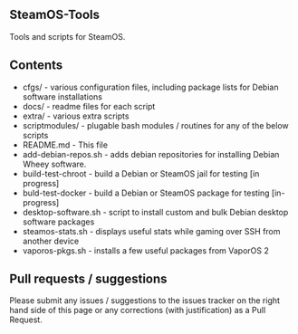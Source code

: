 ## SteamOS-Tools
Tools and scripts for SteamOS.

## Contents
* cfgs/ - various configuration files, including package lists for Debian software installations
* docs/ - readme files for each script
* extra/ - various extra scripts
* scriptmodules/ - plugable bash modules / routines for any of the below scripts
* README.md - This file
* add-debian-repos.sh - adds debian repositories for installing Debian Wheey software.
* build-test-chroot - build a Debian or SteamOS jail for testing [in progress]
* buld-test-docker - build a Debian or SteamOS package for testing [in-progress]
* desktop-software.sh - script to install custom and bulk Debian desktop software packages
* steamos-stats.sh - displays useful stats while gaming over SSH from another device
* vaporos-pkgs.sh - installs a few useful packages from VaporOS 2

## Pull requests / suggestions
Please submit any issues / suggestions to the issues tracker on the right hand side of this page
or any corrections (with justification) as a Pull Request.
